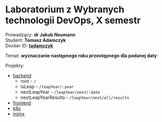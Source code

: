 # Laboratorium z Wybranych technologii DevOps, X semestr

Prowadzący: **dr Jakub Neumann**  
Student: **Tomasz Adamczyk**  
Docker ID: **[tadamczyk](https://hub.docker.com/u/tadamczyk)**

Temat: **wyznaczanie następnego roku przestępnego dla podanej daty**

Projekty:
* [backend](backend)
  + root - `/` 
  + isLeap - `/leapYear/:year` 
  + nextLeapYear - `/leapYear/next/:date` 
  + nextLeapYearResults - `/leapYear/next/all/results`
* [frontend](frontend)
* [k8s](k8s)
* [nginx](nginx)